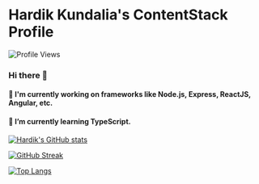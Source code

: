 <!-- ### Hi there 👋 -->

<!--
**KHardik1698/KHardik1698** is a ✨ _special_ ✨ repository because its `README.md` (this file) appears on your GitHub profile.

Here are some ideas to get you started:

- 🔭 I’m currently working on ...
- 🌱 I’m currently learning ...
- 👯 I’m looking to collaborate on ...
- 🤔 I’m looking for help with ...
- 💬 Ask me about ...
- 📫 How to reach me: ...
- 😄 Pronouns: ...
- ⚡ Fun fact: ...
-->

# Hardik Kundalia's ContentStack Profile
![Profile Views](https://komarev.com/ghpvc/?username=KHardik1698&color=brightgreen&style=flat&label=Profile+Views)

### Hi there 👋
#### 🔭 I'm currently working on frameworks like Node.js, Express, ReactJS, Angular, etc.
#### 🌱 I’m currently learning TypeScript.

[![Hardik's GitHub stats](https://github-readme-stats.vercel.app/api?username=KHardik1698&count_private=true&include_all_commits=true&show_icons=true&theme=chartreuse-dark)](https://github.com/anuraghazra/github-readme-stats)

[![GitHub Streak](https://github-readme-streak-stats.herokuapp.com/?user=KHardik1698&theme=highcontrast)](https://git.io/streak-stats)

[![Top Langs](https://github-readme-stats.vercel.app/api/top-langs/?username=KHardik1698&langs_count=10&layout=compact)](https://github.com/anuraghazra/github-readme-stats)

<!-- [![Typing SVG](https://readme-typing-svg.herokuapp.com/?lines=First+line+of+text;Second+line+of+text)](https://git.io/typing-svg) -->

<!-- ![Visitor Count](https://profile-counter.glitch.me/KHardik1698/count.svg) -->
